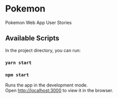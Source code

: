 # Pokemon

Pokemon Web App User Stories


## Available Scripts

In the project directory, you can run:

### `yarn start`
### `npm start`

Runs the app in the development mode.\
Open [http://localhost:3000](http://localhost:3000) to view it in the browser.


